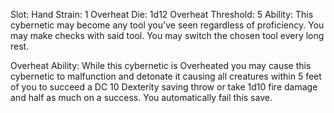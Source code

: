 Slot: Hand
Strain: 1
Overheat Die: 1d12
Overheat Threshold: 5
Ability: This cybernetic may become any tool you've seen regardless of proficiency. You may make checks with said tool. You may switch the chosen tool every long rest.

Overheat Ability: While this cybernetic is Overheated you may cause this cybernetic to malfunction and detonate it causing all creatures within 5 feet of you to succeed a DC 10 Dexterity saving throw or take 1d10 fire damage and half as much on a success. You automatically fail this save. 